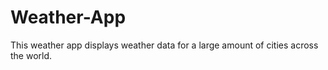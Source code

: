 # Weather-App
This weather app displays weather data for a large amount of cities across the world. 
